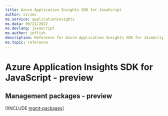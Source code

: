 ```yaml
---
title: Azure Application Insights SDK for JavaScript
author: xirzec
ms.service: applicationinsights
ms.data: 09/21/2022
ms.devlang: javascript
ms.author: jeffish
description: Reference for Azure Application Insights SDK for JavaScript
ms.topic: reference
---
```

# Azure Application Insights SDK for JavaScript - preview

## Management packages - preview
[!INCLUDE [mgmt-packages](application-insights-mgmt-index.md)]